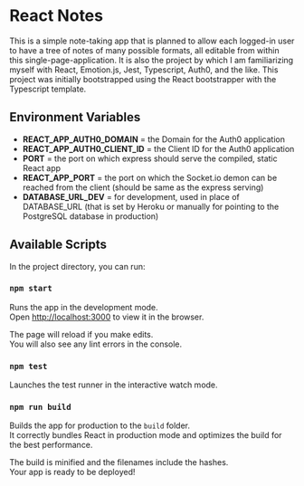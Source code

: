 # React Notes

This is a simple note-taking app that is planned to allow each logged-in user to have a tree of notes of many possible formats, all editable from within this single-page-application. It is also the project by which I am familiarizing myself with React, Emotion.js, Jest, Typescript, Auth0, and the like. This project was initially bootstrapped using the React bootstrapper with the Typescript template. 

## Environment Variables
 - **REACT_APP_AUTH0_DOMAIN** = the Domain for the Auth0 application
 - **REACT_APP_AUTH0_CLIENT_ID** = the Client ID for the Auth0 application
 - **PORT** = the port on which express should serve the compiled, static React app
 - **REACT_APP_PORT** = the port on which the Socket.io demon can be reached from the client (should be same as the express serving)
 - **DATABASE_URL_DEV** = for development, used in place of DATABASE_URL (that is set by Heroku or manually for pointing to the PostgreSQL database in production)

## Available Scripts

In the project directory, you can run:

### `npm start`

Runs the app in the development mode.\
Open [http://localhost:3000](http://localhost:3000) to view it in the browser.

The page will reload if you make edits.\
You will also see any lint errors in the console.

### `npm test`

Launches the test runner in the interactive watch mode.
### `npm run build`

Builds the app for production to the `build` folder.\
It correctly bundles React in production mode and optimizes the build for the best performance.

The build is minified and the filenames include the hashes.\
Your app is ready to be deployed!